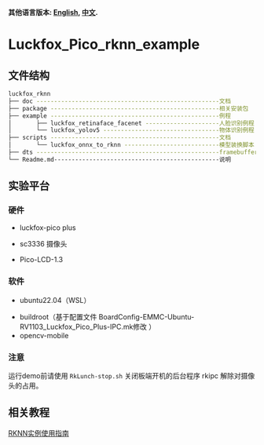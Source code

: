 
**其他语言版本: [English](README.md), [中文](README_CN.md).**
# Luckfox_Pico_rknn_example
## 文件结构

```bash
luckfox_rknn
├── doc ----------------------------------------------------文档
├── package ------------------------------------------------相关安装包
├── example ------------------------------------------------例程
│       ├── luckfox_retinaface_facenet ---------------------人脸识别例程
│       └── luckfox_yolov5 ---------------------------------物体识别例程
├── scripts ------------------------------------------------文档
│       └── luckfox_onnx_to_rknn ---------------------------模型装换脚本
├── dts ----------------------------------------------------framebuffer 设备树文件
└── Readme.md-----------------------------------------------说明
```

## 实验平台

### 硬件

- luckfox-pico plus

- sc3336 摄像头

- Pico-LCD-1.3

### 软件

+ ubuntu22.04（WSL）
- buildroot（基于配置文件 BoardConfig-EMMC-Ubuntu-RV1103_Luckfox_Pico_Plus-IPC.mk修改 ）
- opencv-mobile


### 注意
运行demo前请使用 `RkLunch-stop.sh` 关闭板端开机的后台程序 rkipc 解除对摄像头的占用。

## 相关教程
[RKNN实例使用指南](https://wiki.luckfox.com/zh/Luckfox-Pico/RKNN-example)